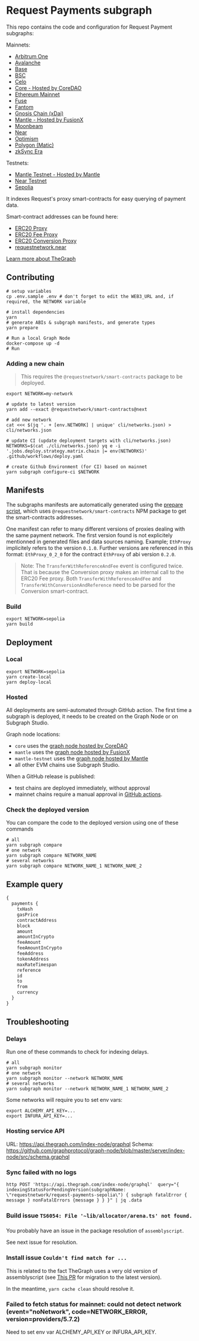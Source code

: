 # Request Payments subgraph

This repo contains the code and configuration for Request Payment subgraphs:

Mainnets:
- [Arbitrum One](https://thegraph.com/explorer/subgraphs/3MtDdHbzvBVNBpzUTYXGuDDLgTd1b8bPYwoH1Hdssgp9?view=Overview&chain=arbitrum-one)
- [Avalanche](https://thegraph.com/explorer/subgraphs/A27V4PeZdKHeyuBkehdBJN8cxNtzVpXvYoqkjHUHRCFp?view=Overview&chain=arbitrum-one)
- [Base](https://thegraph.com/explorer/subgraphs/A5AqE5jBRrHYfgqYihwJw9EBZU5MqL6JyN4vLg7sx5jU?view=Overview&chain=arbitrum-one)
- [BSC](https://thegraph.com/explorer/subgraphs/4PScFUi3CFDbop9XzT6gCDtD4RR8kRzyrzSjrHoXHZBt?view=Overview&chain=arbitrum-one)
- [Celo](https://thegraph.com/explorer/subgraphs/5ts3PHjMcH2skCgKtvLLNE64WLjbhE5ipruvEcgqyZqC?view=Overview&chain=arbitrum-one)
- [Core - Hosted by CoreDAO](https://thegraph.coredao.org/subgraphs/name/requestnetwork/request-payments-core)
- [Ethereum Mainnet](https://thegraph.com/explorer/subgraphs/5mXPGZRC2Caynh4NyVrTK72DAGB9dfcKmLsnxYWHQ9nd?view=Overview&chain=arbitrum-one)
- [Fuse](https://thegraph.com/explorer/subgraphs/EHSpUBa7PAewX7WsaU2jbCKowF5it56yStr6Zgf8aDtx?view=Overview&chain=arbitrum-one)
- [Fantom](https://thegraph.com/explorer/subgraphs/6AwmiYo5eY36W526ZDQeAkNBjXjXKYcMLYyYHeM67xAb?view=Overview&chain=arbitrum-one)
- [Gnosis Chain (xDai)](https://thegraph.com/explorer/subgraphs/2UAW7B94eeeqaL5qUM5FDzTWJcmgA6ta1RcWMo3XuLmU?view=Overview&chain=arbitrum-one)
- [Mantle - Hosted by FusionX](https://graph.fusionx.finance/subgraphs/name/request-payments-mantle)
- [Moonbeam](https://thegraph.com/explorer/subgraphs/4Jo3DwA25zyVLeDhyi7cks52dNrkVCWWhQJzm1hKnCfj?view=Overview&chain=arbitrum-one)
- [Near](https://thegraph.com/explorer/subgraphs/9yEg3h46CZiv4VuSqo1erMMBx5sHxRuW5Ai2V8goSpQL?view=Overview&chain=arbitrum-one)
- [Optimism](https://thegraph.com/explorer/subgraphs/525fra79nG3Z1w8aPZh3nHsH5zCVetrVmceB1hKcTrTX?view=Overview&chain=arbitrum-one)
- [Polygon (Matic)](https://thegraph.com/explorer/subgraphs/DPpU1WMxk2Z4H2TAqgwGbVBGpabjbC1972Mynak5jSuR?view=Overview&chain=arbitrum-one)
- [zkSync Era](https://thegraph.com/explorer/subgraphs/HJNZW9vRSGXrcCVyQMdNKxxuLKeZcV6yMjTCyY6T2oon?view=Overview&chain=arbitrum-one)

Testnets:
- [Mantle Testnet - Hosted by Mantle](https://graph.testnet.mantle.xyz/subgraphs/name/request-payments-mantle-testnet)
- [Near Testnet](https://thegraph.com/explorer/subgraphs/AusVyfndonsMVFrVzckuENLqx8t6kcXuxn6C6VbSGd7M?view=Overview&chain=arbitrum-one)
- [Sepolia](https://thegraph.com/explorer/profile/0x68517f16b3ceeb909deba674de8560e7be3b1af9?view=Subgraphs&chain=arbitrum-one)

It indexes Request's proxy smart-contracts for easy querying of payment data.

Smart-contract addresses can be found here:

- [ERC20 Proxy](https://github.com/RequestNetwork/requestNetwork/blob/master/packages/smart-contracts/src/lib/artifacts/ERC20Proxy/index.ts)
- [ERC20 Fee Proxy](https://github.com/RequestNetwork/requestNetwork/blob/master/packages/smart-contracts/src/lib/artifacts/ERC20FeeProxy/index.ts)
- [ERC20 Conversion Proxy](https://github.com/RequestNetwork/requestNetwork/blob/master/packages/smart-contracts/src/lib/artifacts/Erc20ConversionProxy/index.ts)
- [requestnetwork.near](https://github.com/RequestNetwork/requestNetwork/blob/master/packages/payment-detection/src/near-detector.ts)

[Learn more about TheGraph](https://thegraph.com/)

## Contributing

```
# setup variables
cp .env.sample .env # don't forget to edit the WEB3_URL and, if required, the NETWORK variable

# install dependencies
yarn
# generate ABIs & subgraph manifests, and generate types
yarn prepare

# Run a local Graph Node
docker-compose up -d
# Run
```

### Adding a new chain

> This requires the `@requestnetwork/smart-contracts` package to be deployed.

```
export NETWORK=my-network

# update to latest version
yarn add --exact @requestnetwork/smart-contracts@next

# add new network
cat <<< $(jq '. + [env.NETWORK] | unique' cli/networks.json) > cli/networks.json

# update CI (update deployment targets with cli/networks.json)
NETWORKS=$(cat ./cli/networks.json) yq e -i '.jobs.deploy.strategy.matrix.chain |= env(NETWORKS)' .github/workflows/deploy.yaml

# create Github Environment (for CI) based on mainnet
yarn subgraph configure-ci $NETWORK
```

## Manifests

The subgraphs manifests are automatically generated using the [prepare script](./scripts/prepare.ts), which uses `@requestnetwork/smart-contracts` NPM package to get the smart-contracts addresses.

One manifest can refer to many different versions of proxies dealing with the same payment network. The first version found is not explicitely mentionned in generated files and data sources naming. Example; `EthProxy` implicitely refers to the version `0.1.0`. Further versions are referenced in this format: `EthProxy_0_2_0` for the contract `EthProxy` of abi version `0.2.0`.

> Note: The `TransferWithReferenceAndFee` event is configured twice. That is because the Conversion proxy makes an internal call to the ERC20 Fee proxy. Both `TransferWithReferenceAndFee` and `TransferWithConversionAndReference` need to be parsed for the Conversion smart-contract.

### Build

```
export NETWORK=sepolia
yarn build
```

## Deployment

### Local

```
export NETWORK=sepolia
yarn create-local
yarn deploy-local
```

### Hosted

All deployments are semi-automated through GitHub action.
The first time a subgraph is deployed, it needs to be created on the Graph Node or on Subgraph Studio.

Graph node locations:
* `core` uses the [graph node hosted by CoreDAO](https://thegraph.coredao.org)
* `mantle` uses the [graph node hosted by FusionX](https://graph.fusionx.finance)
* `mantle-testnet` uses the [graph node hosted by Mantle](https://docs.mantle.xyz/network/for-devs/resources-and-tooling/graph-endpoints)
* all other EVM chains use Subgraph Studio.

When a GitHub release is published:
* test chains are deployed immediately, without approval
* mainnet chains require a manual approval in [GitHub actions](https://github.com/RequestNetwork/payments-subgraph/actions).

### Check the deployed version

You can compare the code to the deployed version using one of these commands

```
# all
yarn subgraph compare
# one network
yarn subgraph compare NETWORK_NAME
# several networks
yarn subgraph compare NETWORK_NAME_1 NETWORK_NAME_2
```

## Example query

```graphql
{
  payments {
    txHash
    gasPrice
    contractAddress
    block
    amount
    amountInCrypto
    feeAmount
    feeAmountInCrypto
    feeAddress
    tokenAddress
    maxRateTimespan
    reference
    id
    to
    from
    currency
  }
}
```

## Troubleshooting

### Delays

Run one of these commands to check for indexing delays.

```
# all
yarn subgraph monitor
# one network
yarn subgraph monitor --network NETWORK_NAME
# several networks
yarn subgraph monitor --network NETWORK_NAME_1 NETWORK_NAME_2
```

Some networks will require you to set env vars:

```
export ALCHEMY_API_KEY=...
export INFURA_API_KEY=...
```

### Hosting service API

URL: https://api.thegraph.com/index-node/graphql
Schema: https://github.com/graphprotocol/graph-node/blob/master/server/index-node/src/schema.graphql

### Sync failed with no logs

```
http POST 'https://api.thegraph.com/index-node/graphql'  query="{ indexingStatusForPendingVersion(subgraphName: \"requestnetwork/request-payments-sepolia\") { subgraph fatalError { message } nonFatalErrors {message } } }" | jq .data
```

### Build issue `TS6054: File '~lib/allocator/arena.ts' not found.`

You probably have an issue in the package resolution of `assemblyscript`.

See next issue for resolution.

### Install issue `Couldn't find match for ...`

This is related to the fact TheGraph uses a very old version of assemblyscript (see [This PR](https://github.com/graphprotocol/graph-ts/pull/185/files) for migration to the latest version).

In the meantime, `yarn cache clean` should resolve it.

### Failed to fetch status for mainnet: could not detect network (event="noNetwork", code=NETWORK_ERROR, version=providers/5.7.2)

Need to set env var ALCHEMY_API_KEY or INFURA_API_KEY.
